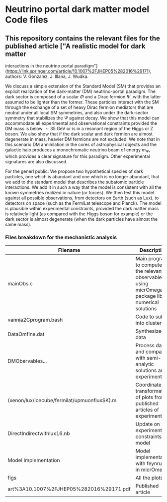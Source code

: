 # Neutrino portal dark matter model Code files

## This repository contains the relevant files for the published article ["A realistic model for dark matter 
interactions in the neutrino portal paradigm"](https://link.springer.com/article/10.1007%2FJHEP05%282016%29171), authors: V. Gonzalez, J. Illana, J. Wudka.

We discuss a simple extension of the Standard Model (SM) that provides an explicit realization of the dark-matter (DM) 
neutrino-portal paradigm. The dark sector is composed of a scalar $\Phi$ and a Dirac fermion $\Psi$, with the latter assumed to be 
lighter than the former. These particles interact with the SM through the exchange of a set of heavy Dirac fermion mediators 
that are neutral under all local SM symmetries, and also under the dark-sector symmetry that stabilizes the $\Psi$ against decay. 
We show that this model can accommodate all experimental and observational constraints provided the DM mass is below $\sim35$ GeV 
or is in a resonant region of the Higgs or Z boson. We also show that if the dark scalar and dark fermion are almost degenerate
in mass, heavier DM fermions are not excluded. We note that in this scenario DM annihilation in the cores of astrophysical 
objects and the galactic halo produces a monochromatic neutrino beam of energy $m_\Psi$, which provides a clear signature for this 
paradigm. Other experimental signatures are also discussed.

For the generl public: We propose two hypothetical species of dark particles, one which is abundant and one which is no longer abundant,
that we add to the standard model that describes the
subatomic particle interactions. We add it in such a way that the model is consistent with all the known symmetries realized
in nature (or forces). We then test this model against all possible observations, from detectors on Earth (such as Lux), to 
detectors on space (such as the FermiLat telescope and Planck). The model is plausible within experimental constraints, provided
the dark matter mass is relatively light (as compared with the Higgs boson for example) or the dark sector is almost degenerate
(when the dark particles have almost the same mass). 

### Files breakdown for the mechanistic analysis

|Filename|Description|
|--------|-----------|
|mainObs.c|Main program to compute all the relevant observables using micrOmegas package lib, numerical solutions|
|vannia2Cprogram.bash|Code to submit into cluster|
|DataOmfine.dat|Synthesized data|
|DMObervables...|Process data and compare with semi-analytic solutions and experiments|
|(xenon/lux/icecube/fermilat/upmuonfluxSK).m|Coordinate transformation of plots from published articles of experiments|
|DirectIndirectwithlux16.nb|Update on experimental constraints vs model|
|Model Implementation| Model implementation with feynrules in micrOmegas|
|figs| All the plots|
|art%3A10.1007%2FJHEP05%282016%29171.pdf|Published article|

